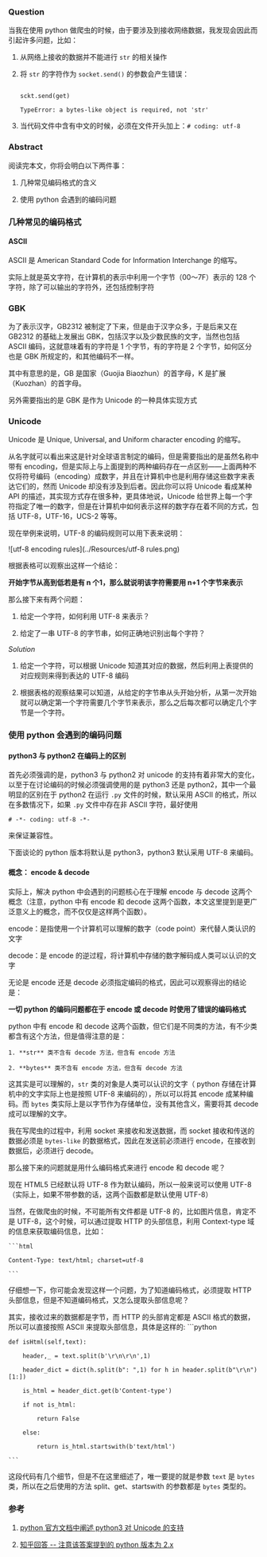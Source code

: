 
### Question

当我在使用 python 做爬虫的时候，由于要涉及到接收网络数据，我发现会因此而引起许多问题，比如：

1. 从网络上接收的数据并不能进行 `str` 的相关操作

2. 将 `str` 的字符作为 `socket.send()` 的参数会产生错误：

    ```shell

    sckt.send(get)

    TypeError: a bytes-like object is required, not 'str'

    ```

3. 当代码文件中含有中文的时候，必须在文件开头加上：`# coding: utf-8`



### Abstract

阅读完本文，你将会明白以下两件事：

1. 几种常见编码格式的含义

2. 使用 python 会遇到的编码问题

### 几种常见的编码格式

#### ASCII

ASCII 是 American Standard Code for Information Interchange 的缩写。



实际上就是英文字符，在计算机的表示中利用一个字节（00～7F）表示的 128 个字符，除了可以输出的字符外，还包括控制字符



### GBK

为了表示汉字，GB2312 被制定了下来，但是由于汉字众多，于是后来又在 GB2312 的基础上发展出 GBK，包括汉字以及少数民族的文字，当然也包括 ASCII 编码，这就意味着有的字符是 1 个字节，有的字符是 2 个字节，如何区分也是 GBK 所规定的，和其他编码不一样。



其中有意思的是，GB 是国家（Guojia Biaozhun）的首字母，K 是扩展（Kuozhan）的首字母。



另外需要指出的是 GBK 是作为 Unicode 的一种具体实现方式



### Unicode

Unicode 是 Unique, Universal, and Uniform character encoding 的缩写。



从名字就可以看出来这是针对全球语言制定的编码，但是需要指出的是虽然名称中带有 encoding，但是实际上与上面提到的两种编码存在一点区别——上面两种不仅将符号编码（encoding）成数字，并且在计算机中也是利用存储这些数字来表达它们的，然而 Unicode 却没有涉及到后者。因此你可以将 Unicode 看成某种 API 的描述，其实现方式存在很多种，更具体地说，Unicode 给世界上每一个字符指定了唯一的数字，但是在计算机中如何表示这样的数字存在着不同的方式，包括 UTF-8，UTF-16，UCS-2 等等。



现在举例来说明，UTF-8 的编码规则可以用下表来说明：

![utf-8 encoding rules](../Resources/utf-8 rules.png)





根据表格可以观察出这样一个结论：

**开始字节从高到低若是有 n 个1，那么就说明该字符需要用 n+1 个字节来表示**



那么接下来有两个问题：

1. 给定一个字符，如何利用 UTF-8 来表示？

2. 给定了一串 UTF-8 的字节串，如何正确地识别出每个字符？



_Solution_

1. 给定一个字符，可以根据 Unicode 知道其对应的数据，然后利用上表提供的对应规则来得到表达的 UTF-8 编码

2. 根据表格的观察结果可以知道，从给定的字节串从头开始分析，从第一次开始就可以确定第一个字符需要几个字节来表示，那么之后每次都可以确定几个字节是一个字符。



### 使用 python 会遇到的编码问题

#### python3 与 python2 在编码上的区别

首先必须强调的是，python3 与 python2 对 unicode 的支持有着非常大的变化，以至于在讨论编码的时候必须强调使用的是 python3 还是 python2，其中一个最明显的区别在于 python2 在运行 `.py` 文件的时候，默认采用 ASCII 的格式，所以在多数情况下，如果 `.py` 文件中存在非 ASCII 字符，最好使用

``# -*- coding: utf-8 -*-``

来保证兼容性。



下面谈论的 python 版本将默认是 python3，python3 默认采用 UTF-8 来编码。

#### 概念： encode & decode

实际上，解决 python 中会遇到的问题核心在于理解 encode 与 decode 这两个概念（注意，python 中有 encode 和 decode 这两个函数，本文这里提到是更广泛意义上的概念，而不仅仅是这样两个函数）。



encode：是指使用一个计算机可以理解的数字（code point）来代替人类认识的文字

decode：是 encode 的逆过程，将计算机中存储的数字解码成人类可以认识的文字



无论是 encode 还是 decode 必须指定编码的格式，因此可以观察得出的结论是：

**一切 python 的编码问题都在于 encode 或 decode 时使用了错误的编码格式**



python 中有 encode 和 decode 这两个函数，但它们是不同类的方法，有不少类都含有这个方法，但是值得注意的是：

    1. **str** 类不含有 decode 方法，但含有 encode 方法

    2. **bytes** 类不含有 encode 方法，但含有 decode 方法



这其实是可以理解的，`str` 类的对象是人类可以认识的文字（ python 存储在计算机中的文字实际上也是按照 UTF-8 来编码的），所以可以将其 encode 成某种编码。而 `bytes` 类实际上是以字节作为存储单位，没有其他含义，需要将其 decode 成可以理解的文字。

我在写爬虫的过程中，利用 socket 来接收和发送数据，而 socket 接收和传送的数据必须是     `bytes-like` 的数据格式，因此在发送前必须进行 encode，在接收到数据后，必须进行 decode。





那么接下来的问题就是用什么编码格式来进行 encode 和 decode 呢？

现在 HTML5 已经默认将 UTF-8 作为默认编码，所以一般来说可以使用 UTF-8（实际上，如果不带参数的话，这两个函数都是默认使用 UTF-8）

当然，在做爬虫的时候，不可能所有文件都是 UTF-8 的，比如图片信息，肯定不是 UTF-8，这个时候，可以通过提取 HTTP 的头部信息，利用 Context-type 域的信息来获取编码信息，比如：

    ```html

    Content-Type: text/html; charset=utf-8

    ```
仔细想一下，你可能会发现这样一个问题，为了知道编码格式，必须提取 HTTP 头部信息，但是不知道编码格式，又怎么提取头部信息呢？

其实，接收过来的数据都是字节，而 HTTP 的头部肯定都是 ASCII 格式的数据，所以可以直接按照 ASCII 来提取头部信息，具体是这样的:
    ```python

    def isHtml(self,text):

        header,_ = text.split(b'\r\n\r\n',1)

        header_dict = dict(h.split(b": ",1) for h in header.split(b"\r\n")[1:])

        is_html = header_dict.get(b'Content-type')

        if not is_html:

            return False

        else:

            return is_html.startswith(b'text/html')

    ```
这段代码有几个细节，但是不在这里细述了，唯一要提的就是参数 `text` 是 `bytes` 类，所以在之后使用的方法 split、get、startswith 的参数都是 `bytes` 类型的。



### 参考

1. [ python 官方文档中阐述 python3 对 Unicode 的支持 ](https://docs.python.org/3/howto/unicode.html)

2. [ 知乎回答 -- 注意该答案提到的 python 版本为 2.x ](https://www.zhihu.com/question/31833164/answer/114694586)

